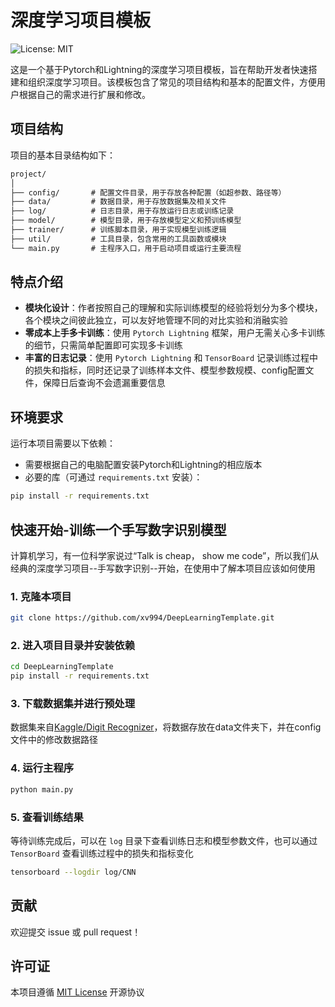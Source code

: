# 深度学习项目模板

![License: MIT](https://img.shields.io/badge/License-MIT-yellow.svg)

这是一个基于Pytorch和Lightning的深度学习项目模板，旨在帮助开发者快速搭建和组织深度学习项目。该模板包含了常见的项目结构和基本的配置文件，方便用户根据自己的需求进行扩展和修改。

## 项目结构

项目的基本目录结构如下：

```txt
project/
│
├── config/       # 配置文件目录，用于存放各种配置（如超参数、路径等）
├── data/         # 数据目录，用于存放数据集及相关文件
├── log/          # 日志目录，用于存放运行日志或训练记录
├── model/        # 模型目录，用于存放模型定义和预训练模型
├── trainer/      # 训练脚本目录，用于实现模型训练逻辑
├── util/         # 工具目录，包含常用的工具函数或模块
└── main.py       # 主程序入口，用于启动项目或运行主要流程
```

## 特点介绍

- **模块化设计**：作者按照自己的理解和实际训练模型的经验将划分为多个模块，各个模块之间彼此独立，可以友好地管理不同的对比实验和消融实验
- **零成本上手多卡训练**：使用 `Pytorch Lightning` 框架，用户无需关心多卡训练的细节，只需简单配置即可实现多卡训练
- **丰富的日志记录**：使用 `Pytorch Lightning` 和 `TensorBoard` 记录训练过程中的损失和指标，同时还记录了训练样本文件、模型参数规模、config配置文件，保障日后查询不会遗漏重要信息

## 环境要求

运行本项目需要以下依赖：

- 需要根据自己的电脑配置安装Pytorch和Lightning的相应版本
- 必要的库（可通过 `requirements.txt` 安装）：

```bash
pip install -r requirements.txt
```

## 快速开始-训练一个手写数字识别模型

计算机学习，有一位科学家说过“Talk is cheap， show me code”，所以我们从经典的深度学习项目--手写数字识别--开始，在使用中了解本项目应该如何使用

### 1. 克隆本项目

```bash
git clone https://github.com/xv994/DeepLearningTemplate.git
```

### 2. 进入项目目录并安装依赖

```bash
cd DeepLearningTemplate
pip install -r requirements.txt
```

### 3. 下载数据集并进行预处理

数据集来自[Kaggle/Digit Recognizer](https://www.kaggle.com/competitions/digit-recognizer)，将数据存放在data文件夹下，并在config文件中的修改数据路径

### 4. 运行主程序

```bash
python main.py
```

### 5. 查看训练结果

等待训练完成后，可以在 `log` 目录下查看训练日志和模型参数文件，也可以通过 `TensorBoard` 查看训练过程中的损失和指标变化

```bash
tensorboard --logdir log/CNN
```

## 贡献

欢迎提交 issue 或 pull request！

## 许可证

本项目遵循 [MIT License](LICENSE) 开源协议